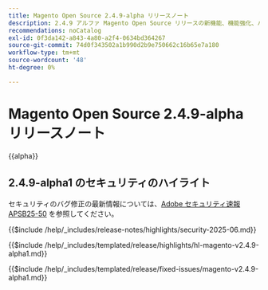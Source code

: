 ```yaml
---
title: Magento Open Source 2.4.9-alpha リリースノート
description: 2.4.9 アルファ Magento Open Source リリースの新機能、機能強化、バグ修正および既知の問題について説明します。
recommendations: noCatalog
exl-id: 0f3da142-a843-4a80-a2f4-0634bd364267
source-git-commit: 74d0f343502a1b990d2b9e750662c16b65e7a180
workflow-type: tm+mt
source-wordcount: '48'
ht-degree: 0%

---
```



# Magento Open Source 2.4.9-alpha リリースノート

{{alpha}}

## 2.4.9-alpha1 のセキュリティのハイライト

セキュリティのバグ修正の最新情報については、[Adobe セキュリティ速報 APSB25-50](https://helpx.adobe.com/security/products/magento/apsb25-50.html) を参照してください。

{{$include /help/_includes/release-notes/highlights/security-2025-06.md}}

<!-- Highlights in v2.4.9-alpha1 -->

{{$include /help/_includes/templated/release/highlights/hl-magento-v2.4.9-alpha1.md}}

<!-- Fixed issues in v2.4.9-alpha1 -->

{{$include /help/_includes/templated/release/fixed-issues/magento-v2.4.9-alpha1.md}}
